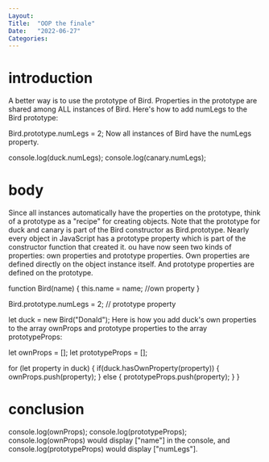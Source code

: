 ```yaml
---
Layout:
Title:  "OOP the finale"
Date:   "2022-06-27"
Categories:
---
```

# introduction
A better way is to use the prototype of Bird. Properties in the prototype are shared among ALL instances of Bird. Here's how to add numLegs to the Bird prototype:

Bird.prototype.numLegs = 2;
Now all instances of Bird have the numLegs property.

console.log(duck.numLegs);
console.log(canary.numLegs);


# body
Since all instances automatically have the properties on the prototype, think of a prototype as a "recipe" for creating objects. Note that the prototype for duck and canary is part of the Bird constructor as Bird.prototype. Nearly every object in JavaScript has a prototype property which is part of the constructor function that created it.
ou have now seen two kinds of properties: own properties and prototype properties. Own properties are defined directly on the object instance itself. And prototype properties are defined on the prototype.

function Bird(name) {
  this.name = name;  //own property
}

Bird.prototype.numLegs = 2; // prototype property

let duck = new Bird("Donald");
Here is how you add duck's own properties to the array ownProps and prototype properties to the array prototypeProps:

let ownProps = [];
let prototypeProps = [];

for (let property in duck) {
  if(duck.hasOwnProperty(property)) {
    ownProps.push(property);
  } else {
    prototypeProps.push(property);
  }
}



# conclusion
console.log(ownProps);
console.log(prototypeProps);
console.log(ownProps) would display ["name"] in the console, and console.log(prototypeProps) would display ["numLegs"].